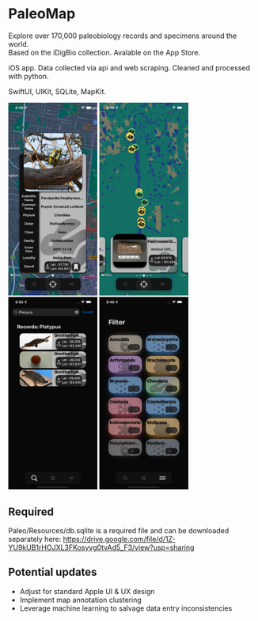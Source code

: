 # PaleoMap

Explore over 170,000 paleobiology records and specimens around the world.  
Based on the iDigBio collection. 
Avalable on the App Store.

iOS app. Data collected via api and web scraping. Cleaned and processed with python. 

SwiftUI, UIKit, SQLite, MapKit.

<img src="https://raw.githubusercontent.com/haozujz/paleomap/master/ss0.png" width="180" /> <img src="https://raw.githubusercontent.com/haozujz/paleomap/master/ss1.png" width="180" /> <img src="https://raw.githubusercontent.com/haozujz/paleomap/master/ss2.png" width="180" /> <img src="https://raw.githubusercontent.com/haozujz/paleomap/master/ss3.png" width="180" />

## Required

Paleo/Resources/db.sqlite is a required file and can be downloaded separately here: https://drive.google.com/file/d/1Z-YU9kUB1rHOJXL3FKosyvg0tvAd5_F3/view?usp=sharing

## Potential updates

 - Adjust for standard Apple UI & UX design
 - Implement map annotation clustering
 - Leverage machine learning to salvage data entry inconsistencies
